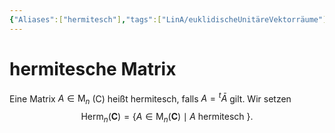 ```yaml
---
{"Aliases":["hermitesch"],"tags":["LinA/euklidischeUnitäreVektorräume"],"dg-publish":true,"permalink":"/02-all-notes/hermitesche-matrix/","dgHomeLink":true,"dgPassFrontmatter":true}
---
```


# hermitesche Matrix
Eine Matrix $A \in \mathrm{M}_{n}$ (C) heißt hermitesch, falls $A={ }^{t} \bar{A}$ gilt. Wir setzen
$$
\operatorname{Herm}_{n}(\mathbf{C})=\left\{A \in \mathrm{M}_{n}(\mathbf{C}) \mid A \text { hermitesch }\right\} .
$$
